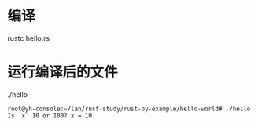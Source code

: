 
# 编译

rustc hello.rs

# 运行编译后的文件

./hello

```
root@yh-console:~/lan/rust-study/rust-by-example/hello-world# ./hello 
Is `x` 10 or 100? x = 10
```